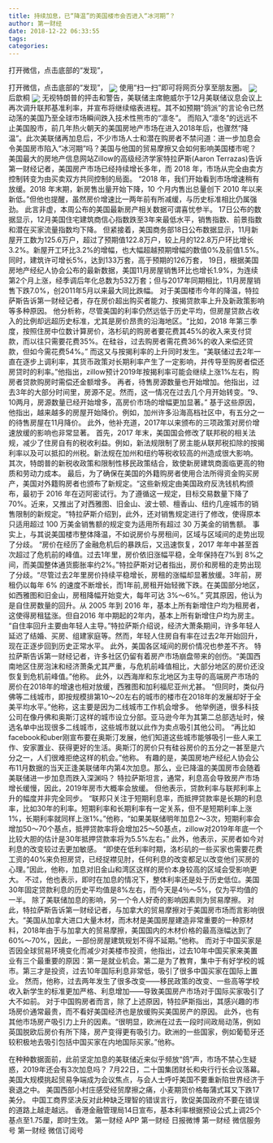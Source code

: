 ```yaml
---
title: 持续加息，已“降温”的美国楼市会否进入“冰河期”？
author: 第一财经
date: 2018-12-22 06:33:55
tags: 
categories: 
---
```

打开微信，点击底部的“发现”，
<!-- more -->
打开微信，点击底部的“发现”，
<img align="center" border="0" src="https://imgcdn.yicai.com/uppics/images/2018/12/178d1c83b448746e805fcc724be461ab.jpg" />
使用“扫一扫”即可将网页分享至朋友圈。
<img align="center" border="0" src="https://imgcdn.yicai.com/uppics/images/2018/12/53c21be63a8e4ff513e9e36a45614928.jpg" />
后歆桐
<img align="center" border="0" src="https://imgcdn.yicai.com/uppics/images/2018/12/86e1d21cd53a580a61267887892969bf.jpg" />
无视特朗普的抨击和警告，美联储主席鲍威尔于12月美联储议息会议上再次调升联邦基准利率，并宣布将继续缩表进程。其不如预期“鸽派”的言论令已然动荡的美国乃至全球市场瞬间跌入技术性熊市的“凛冬”。
而陷入“凛冬”的远远不止美国股市，前几年热火朝天的美国房地产市场在进入2018年后，也骤然“降温”。此次美联储再加息后，不少市场人士和潜在购房者不禁问道：进一步加息会令美国房市陷入“冰河期”吗？美国与他国的贸易摩擦又会如何影响美国楼市呢？
美国最大的房地产信息网站Zillow的高级经济学家特拉萨斯(Aaron Terrazas)告诉第一财经记者，美国房产市场已经持续增长多年，而 2018 年，市场从完全由卖方控制转变为由买卖双方共同控制的局面。
“2018 年，我们开始看到市场增速稍有放缓。2018 年末期，新房售出量开始下降，10 个月内售出总量创下 2010 年以来新低。”但他也提醒，虽然房价增速比一两年前有所减缓，与历史标准相比仍属强劲。
此言非虚，本周公布的美国最新房产相关数据可谓喜忧参半。
17日公布的数据显示，12月美国住宅建筑商信心指数跌至3年来最低水平，销售指数、前景指数和潜在买家流量指数均下降。
但紧接着，美国商务部18日公布数据显示，11月新屋开工数为125.6万户，超过了预期值122.8万户，较上月的122.8万户环比增长3.2%。新屋开工环比3.2%的增幅，也大幅超越预期增幅的数值0%及前值1.5%。同时，建筑许可增长5%，达到133万套，高于预期的126万套，
19日，根据美国房地产经纪人协会公布的最新数据，美国11月房屋销售环比也增长1.9%，为连续第2个月上涨，经季调后年化总数为532万套；但与2017年同期相比，11月房屋销售下跌7.0%，创2011年5月以来最大同比跌幅。
对于美国楼市今年的降温，特拉萨斯告诉第一财经记者，存在房价超出购买者能力、按揭贷款率上升及新政策影响等多种原因。
他分析称，尽管美国的利率仍然远低于历史平均，但房屋贷款占收入的比例却远超历史标准，尤其是房价昂贵的沿海地区。“比如，2018 年第三季度，按照住房中位数计算房价，洛杉矶的购房者要花费其45%的收入来支付贷款，而以往只需要花费35%。在硅谷，过去购房者需花费36%的收入来偿还贷款，但如今需花费54%。”
而这又与按揭利率的上升同时发生。“美联储过去2年一直在逐步上调利率，其货币政策对长期利率产生了一定影响，并传导至购房者偿还房贷时的利率。”他指出，zillow预计2019年按揭利率可能会继续上涨1%左右，购房者贷款购房时需偿还金额增多。
再者，待售房源数量也开始增加。他指出，过去3年的大部分时间里，房源不足。然而，这一情况在过去几个月开始转变。“9、10两月，房源数量已经开始增多，高房价市场的增幅更加显著。”
基于这些原因，他指出，越来越多的房屋开始降价。例如，加州许多沿海高档社区中，有五分之一的待售房屋在11月降价。
此外，他补充道，2017年以来颁布的三项政策对房价增速放缓的影响也非常显著。
首先，2017 年末，美国国会修改了联邦税的相关法规，减少了住房自有的税收利益。例如，新法规限制了房主能从联邦税扣除的按揭利率以及可以抵扣的州税。新法规在加州和纽约等税收较高的州造成很大影响。
其次，特朗普的新税收政策和限制性移民政策结合，致使新房建筑商面临更高的物质和劳动力成本。
最后，为了确保在美国的外籍购房者使用合法所得资金购买房产，美国对外籍购房者也颁布了新规定。“这些新规定由美国政府反洗钱机构颁布，最初于 2016 年在迈阿密试行。为了遵循这一规定，目标交易数量下降了 70%。近来，又推出了对西雅图、旧金山、波士顿、檀香山、纽约几座城市的销售限制的新规定。“特拉萨斯介绍到，此外，还对销售规定进行了修改，使得原本只适用超过 100 万美金销售额的规定变为适用所有超过 30 万美金的销售额。
事实上，与其说美国楼市整体降温，不如说房价与房租间，区域与区域间的走势出现了分歧。
“房价在经历了金融危机后的暴跌后，又迅速恢复，2017 年年中甚至首次超过了危机前的峰值。过去1年里，房价依旧涨幅平稳，全年保持在7%到 8%之间，而美国整体通货膨胀率约2%。”特拉萨斯对记者指出，房价和房租的走势出现了分歧。“尽管过去2年里房价持续平稳增长，房租的涨幅却显著放缓。3年前，房租仍以每年 6% 的速度不断增长，而1年前,房租开始轻微下跌。在美国部分地区，如西雅图和旧金山，房租降幅开始变大，每年可达 3%～6%。”
究其原因，他认为是自住房数量的回升。从 2005 年到 2016 年，基本上所有新增住户均为租房者，这使得房租猛涨。但自2016 年中期起的2年内，基本上所有新增住户均为房主。
“自住率回升主要由年轻人主导。”特拉萨斯介绍说，经济大萧条期间，许多年轻人延迟了结婚、买房、组建家庭等。然而，年轻人住房自有率在过去2年开始回升，现在正逐步回到历史正常水平。
此外，美国各区域间的房价情况也参差不齐。
特拉萨斯告诉第一财经记者，许多社区仍留有着房产市场崩盘带来的创伤。“美国西南地区住房泡沫和经济萧条尤其严重，与危机前峰值相比，大部分地区的房价还没恢复到危机前峰值。”他称。
此外，以西海岸和东北地区为主导的高端房产市场的房价在2018年的增速也相对放缓，西雅图和加利福尼亚州尤甚。
“但同时，类似丹佛等二线城市，即按规模排第10～20左右的城市的楼市在2018年的发展却好于全美平均水平。”他称，这主要是因为二线城市工作机会增多。
他举例道，很多科技公司在像丹佛和奥斯汀这样的城市设立分部。亚马逊今年为其第二总部选址时，候选名单中出现很多二线城市，这些城市就以此作为卖点吸引其他公司。
“再比如facebook和uber刚宣布要在奥斯汀发展，他们知道这些城市能够吸引一些人来工作、安家置业、获得更好的生活。奥斯汀的房价只有硅谷房价的五分之一甚至是六分之一，人们很难拒绝这样的机会。”他称。
有趣的是，美国房地产经纪人协会公布11月数据的当天正逢美联储年内第4次加息。那么，业已降温的美国房市会随着美联储进一步加息而跌入深渊吗？
特拉萨斯坦言，通常，利息高会导致房产市场增长缓慢，因此，2019年房市大概率会放缓。
但他表示，贷款利率与联邦利率上升的幅度并非完全同步。
“联邦只关注于短期利息率，而抵押贷款率是长期的利息率，比如30年的利率。短期利率和长期利率有一定关系，但不是短期利率上涨1%，长期利率就同样上涨1%。”他称，“如果美联储明年加息2～3次，短期利率会增加50～70个基点，抵押贷款率将会增加25～50基点，zillow对2019年年底一个比较大胆的估计是30年抵押贷款率将为5.5%左右。”
此外，他表示，买房者如今对利息的改变较过去更加敏感。
“即使在低利率时期，洛杉矶的一些买家也需要花费工资的40%来负担房贷，已经捉襟见肘，任何利息的改变都足以改变他们买房的心理。”因此，他称，加息对旧金山和湾区这样的房价本身较高的区域会受影响更大。
不过，他也表示，即时在加息的情况下，整体利率还是处于历史低位。美国30年固定贷款利息的历史平均值是8%左右，而今天是4％～5%，仅为平均值的一半。
除了美联储加息的影响，另一个令人好奇的影响因素则为贸易摩擦。
对此，特拉萨斯告诉第一财经记者，与加拿大的贸易摩擦对于美国房市场而言影响很大。“美国从加拿大进口大量木材，而木材是美国房屋建造非常重要的一种原材料，2018年由于与加拿大的贸易摩擦，美国国内的木材价格的最高涨幅达到了60%～70%，因此，一部份房屋建筑规划不得不延期。”他称。
而对于中国买家是否因全球贸易环境变化而减少对美楼市投资，他指出，过去10年中国买家来美置业有三个最重要的原因：第一是就业机会。第二是为了教育，集中于有好学校的城市。第三才是投资，过去10年国际利息非常低，吸引了很多中国买家在国际上置业。
然而，他称，过去两年发生了很多改变——移民政策的改变、一些高等学校收入新学生的标准更加严格、利息增加——导致美国房产市场对于国际买家吸引了大不如前。
对于中国购房者而言，除了上述原因，特拉萨斯指出，其感兴趣的市场房价通常最贵，而不看好美国经济也是放缓购买美国房产的原因。
此外，也有其他市场房产吸引力上升的因素。“很明显，欧洲在过去一段时间政局动荡，例如英国脱欧后房价有所下降，房产变得更有吸引力。欧洲的一些国家，例如葡萄牙还较积极地去吸引包括中国买家在内地国际买家。”他称。
 
 
在种种数据面前，此前坚定加息的美联储近来似乎频放“鸽”声，市场不禁心生疑惑，2019年还会有3次加息吗？
7月22日，二十国集团财长和央行行长会议落幕。美国大规模挑起贸易争端成为会议焦点，与会人士呼吁美国不要重新陷世界经济于衰退之中。
美国西部小村庄感受经贸摩擦之痛，小麦期货价格每蒲式耳又下跌17美分。
中国工商界坚决反对此种缺乏理智的错误言行，敦促美国政府不要在错误的道路上越走越远。
香港金融管理局14日宣布，基本利率根据预设公式上调25个基点至1.75厘，即时生效。
第一财经
APP
第一财经
日报微博
第一财经
微信服务号
第一财经
微信订阅号
